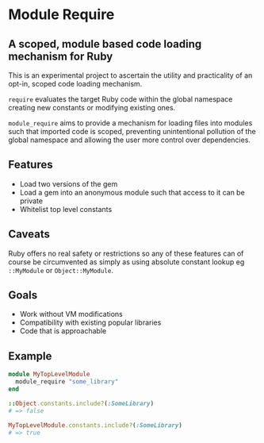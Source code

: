 # Module Require

## A scoped, module based code loading mechanism for Ruby

This is an experimental project to ascertain the utility and practicality of an
opt-in, scoped code loading mechanism.

`require` evaluates the target Ruby code within the global namespace creating
new constants or modifying existing ones.

`module_require` aims to provide a mechanism for loading files into modules
such that imported code is scoped, preventing unintentional pollution of the
global namespace and allowing the user more control over dependencies.

## Features

* Load two versions of the gem
* Load a gem into an anonymous module such that access to it can be private
* Whitelist top level constants

## Caveats

Ruby offers no real safety or restrictions so any of these features can of
course be circumvented as simply as using absolute constant lookup eg
`::MyModule` or `Object::MyModule`.

## Goals

* Work without VM modifications
* Compatibility with existing popular libraries
* Code that is approachable

## Example

```ruby
module MyTopLevelModule
  module_require "some_library"
end

::Object.constants.include?(:SomeLibrary)
# => false

MyTopLevelModule.constants.include?(:SomeLibrary)
# => true
```

